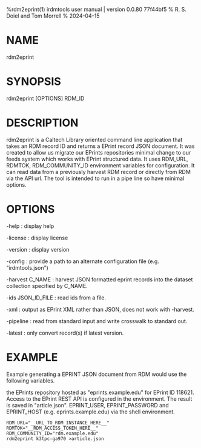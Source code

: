%rdm2eprint(1) irdmtools user manual | version 0.0.80 77f44bf5
% R. S. Doiel and Tom Morrell
% 2024-04-15

# NAME

rdm2eprint

# SYNOPSIS

rdm2eprint [OPTIONS] RDM_ID

# DESCRIPTION

rdm2eprint is a Caltech Library oriented command line application
that takes an RDM record ID and returns a EPrint record JSON document.
It was created to allow us migrate our EPrints repositories minimal change
to our feeds system which works with EPrint structured data.
It uses RDM_URL, RDMTOK, RDM_COMMUNITY_ID environment variables for
configuration.  It can read data from a previously harvest RDM record
or directly from RDM via the API url. The tool is intended to run
in a pipe line so have minimal options.

# OPTIONS

-help
: display help

-license
: display license

-version
: display version

-config
: provide a path to an alternate configuration file (e.g. "irdmtools.json")

-harvest C_NAME
: harvest JSON formatted eprint records into the dataset collection 
specified by C_NAME.

-ids JSON_ID_FILE
: read ids from a file.

-xml
: output as EPrint XML rather than JSON, does not work with -harvest.

-pipeline
: read from standard input and write crosswalk to standard out.

-latest
: only convert record(s) if latest version.

# EXAMPLE

Example generating a EPRINT JSON document from RDM would use the following
variables.

the EPrints repository
hosted as "eprints.example.edu" for EPrint ID 118621.  Access to
the EPrint REST API is configured in the environment.  The result
is saved in "article.json". EPRINT_USER, EPRINT_PASSWORD and
EPRINT_HOST (e.g. eprints.example.edu) via the shell environment.

~~~
RDM_URL="__URL_TO_RDM_INSTANCE_HERE__"
RDMTOK="__RDM_ACCESS_TOKEN_HERE__"
RDM_COMMUNITY_ID="rdm.example.edu"
rdm2eprint k3tpc-ga970 >article.json
~~~


